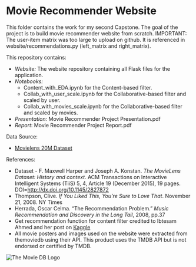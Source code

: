 # Movie Recommender Website

This folder contains the work for my second Capstone. The goal of the project is to build movie recommender website from scratch. IMPORTANT: The user-item matrix was too large to upload on github. It is referenced in website/recommendations.py (left_matrix and right_matrix).

This repository contains:

* _Website:_ The website repository containing all Flask files for the application.
* _Notebooks:_ 
  * Content_with_EDA.ipynb for the Content-based filter.
  * Collab_with_user_scale.ipynb for the Collaborative-based filter and scaled by user.
  * Collab_with_movies_scale.ipynb for the Collaborative-based filter and scaled by movies. 
* _Presentation:_ Movie Recommender Project Presentation.pdf
* _Report_: Movie Recommender Project Report.pdf

Data Source:

* [Movielens 20M Dataset](https://grouplens.org/datasets/movielens/20m/)

References: 

* Dataset - F. Maxwell Harper and Joseph A. Konstan. _The MovieLens Dataset: History and context_. ACM Transactions on Interactive Intelligent Systems (TiiS) 5, 4, Article 19 (December 2015), 19 pages. DOI=http://dx.doi.org/10.1145/2827872
* Thompson, Clive. _If You Liked This, You’re Sure to Love That_. November 21, 2008. NY Times
* Herrada, Oscar Celma. “The Recommendation Problem.” _Music Recommendation and Discovery in the Long Tail_, 2008, pp.37
* Get recommendation function for content filter credited to Ibtesam Ahmed and her post on [Kaggle](https://www.kaggle.com/code/ibtesama/getting-started-with-a-movie-recommendation-system)
* All movie posters and images used on the website were extracted from themoviedb using their API. This product uses the TMDB API but is not endorsed or certified by TMDB.


![The Movie DB Logo](https://www.themoviedb.org/assets/2/v4/logos/v2/blue_long_2-9665a76b1ae401a510ec1e0ca40ddcb3b0cfe45f1d51b77a308fea0845885648.svg)

